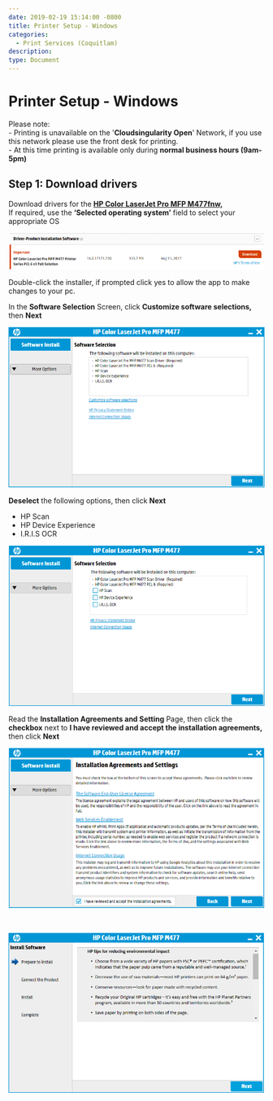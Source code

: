 ```yaml
---
date: 2019-02-19 15:14:00 -0800
title: Printer Setup - Windows
categories:
  - Print Services (Coquitlam)
description:
type: Document
---
```


# Printer Setup - Windows

Please note:<br>- Printing is unavailable on the '**Cloudsingularity Open**' Network, if you use this network please use the front desk for printing.<br>- At this time printing is available only during **normal business hours (9am-5pm)**

## Step 1: Download drivers

Download drivers for the&nbsp;[**HP Color LaserJet Pro MFP M477fnw,**](https://support.hp.com/za-en/drivers/selfservice/hp-color-laserjet-pro-mfp-m477-series/7326560/model/7326562)<br>If required, use the **‘Selected operating system’** field to select your appropriate OS

![](/uploads/step-1.PNG)

Double-click the installer, if prompted click yes to allow the app to make changes to your pc.

In the **Software Selection** Screen, click **Customize software selections,** then **Next**

![](/uploads/step2.PNG)

**Deselect** the following options​​​​​​​, then click **Next**

* HP Scan
* HP Device Experience
* I.R.I.S OCR

![](/uploads/step3.PNG)

Read the **Installation Agreements and Setting** Page, then click the **checkbox** next to **I have reviewed and accept the installation agreements,** then click **Next**

![](/uploads/step4.PNG)

&nbsp;

![](/uploads/step5.PNG)

&nbsp;